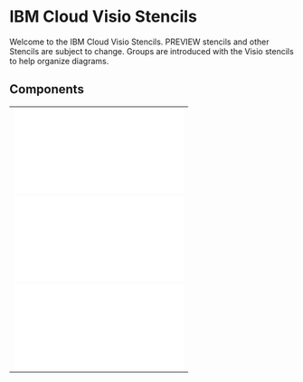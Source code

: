 # IBM Cloud Visio Stencils

Welcome to the IBM Cloud Visio Stencils.  PREVIEW stencils and other Stencils are subject to change.  Groups are introduced with the Visio stencils to help organize diagrams.

## Components

| |
| :--: |
| ![Stencils](/components/stencils.md) | 
| ![Templates](/components/templates.md) |
| ![Tutorial](/components/tutorial.md) |
